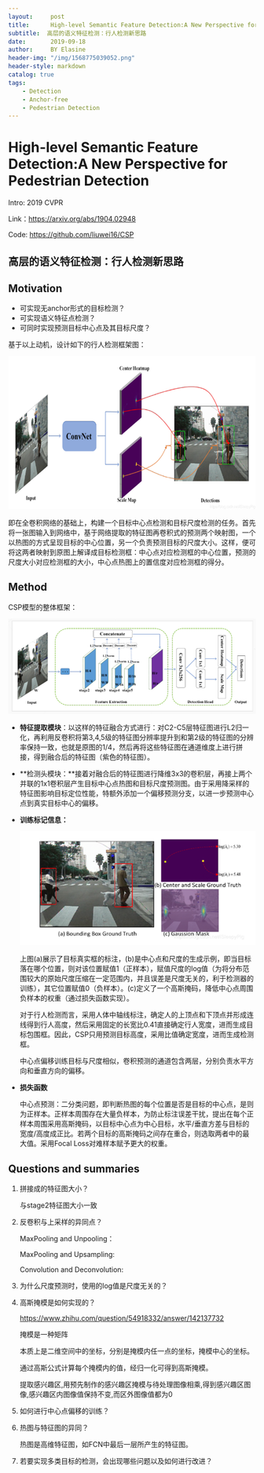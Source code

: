 ```yaml
---
layout:     post
title:      High-level Semantic Feature Detection:A New Perspective for Pedestrian Detection
subtitle:  高层的语义特征检测：行人检测新思路
date:       2019-09-18
author:     BY Elasine
header-img: "/img/1568775039052.png"
header-style: markdown
catalog: true
tags:
    - Detection
    - Anchor-free
    - Pedestrian Detection
---
```



# High-level Semantic Feature Detection:A New Perspective for Pedestrian Detection

Intro: 2019 CVPR

Link：<https://arxiv.org/abs/1904.02948>		

Code: <https://github.com/liuwei16/CSP>

## 高层的语义特征检测：行人检测新思路

## Motivation

- 可实现无anchor形式的目标检测？
- 可实现语义特征点检测？
- 可同时实现预测目标中心点及其目标尺度？

基于以上动机，设计如下的行人检测框架图：

![1568774987337](../img/1568774987337.png)

即在全卷积网络的基础上，构建一个目标中心点检测和目标尺度检测的任务。首先将一张图输入到网络中，基于网络提取的特征图再卷积式的预测两个映射图，一个以热图的方式呈现目标的中心位置，另一个负责预测目标的尺度大小。这样，便可将这两者映射到原图上解译成目标检测框：中心点对应检测框的中心位置，预测的尺度大小对应检测框的大小，中心点热图上的置信度对应检测框的得分。

## Method

CSP模型的整体框架：

![1568775039052](../img/1568775039052.png)

- **特征提取模块**：以这样的特征融合方式进行：对C2-C5层特征图进行L2归一化，再利用反卷积将第3,4,5级的特征图分辨率提升到和第2级的特征图的分辨率保持一致，也就是原图的1/4，然后再将这些特征图在通道维度上进行拼接，得到融合后的特征图（紫色的特征图）。

- **检测头模块：**接着对融合后的特征图进行降维3x3的卷积层，再接上两个并联的1x1卷积层产生目标中心点热图和目标尺度预测图。由于采用降采样的特征图影响目标定位性能，特额外添加一个偏移预测分支，以进一步预测中心点到真实目标中心的偏移。

- **训练标记信息：**

  ![1568774916002](../img/1568774916002.png)

  上图(a)展示了目标真实框的标注，(b)是中心点和尺度的生成示例，即当目标落在哪个位置，则对该位置赋值1（正样本），赋值尺度的log值（为将分布范围较大的原始尺度压缩在一定范围内，并且误差是尺度无关的，利于检测器的训练），其它位置赋值0（负样本）。(c)定义了一个高斯掩码，降低中心点周围负样本的权重（通过损失函数实现）。

  对于行人检测而言，采用人体中轴线标注，确定人的上顶点和下顶点并形成连线得到行人高度，然后采用固定的长宽比0.41直接确定行人宽度，进而生成目标包围框。因此，CSP只用预测目标高度，采用比值确定宽度，进而生成检测框。

  中心点偏移训练目标与尺度相似，卷积预测的通道包含两层，分别负责水平方向和垂直方向的偏移。

- **损失函数**

  中心点预测：二分类问题，即判断热图的每个位置是否是目标的中心点，是则为正样本。正样本周围存在大量负样本，为防止标注误差干扰，提出在每个正样本周围采用高斯掩码，以目标中心点为中心目标，水平/垂直方差与目标的宽度/高度成正比。若两个目标的高斯掩码之间存在重合，则选取两者中的最大值。采用Focal Loss对难样本赋予更大的权重。

## Questions and summaries

1. 拼接成的特征图大小？

   与stage2特征图大小一致

2. 反卷积与上采样的异同点？

   MaxPooling and Unpooling：



   MaxPooling and Upsampling:



   Convolution and Deconvolution:

3. 为什么尺度预测时，使用的log值是尺度无关的？

4. 高斯掩模是如何实现的？

   <https://www.zhihu.com/question/54918332/answer/142137732>

   掩模是一种矩阵

   本质上是二维空间中的坐标，分别是掩模内任一点的坐标，掩模中心的坐标。

   通过高斯公式计算每个掩模内的值，经归一化可得到高斯掩模。

   提取感兴趣区,用预先制作的感兴趣区掩模与待处理图像相乘,得到感兴趣区图像,感兴趣区内图像值保持不变,而区外图像值都为0

5. 如何进行中心点偏移的训练？

6. 热图与特征图的异同？

   热图是高维特征图，如FCN中最后一层所产生的特征图。

7. 若要实现多类目标的检测，会出现哪些问题以及如何进行改进？

